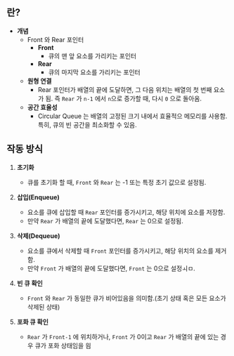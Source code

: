 
## 란?

* **개념**
	* Front 와 Rear 포인터
		* **Front**
			* 큐의 맨 앞 요소를 가리키는 포인터
		* **Rear**
			* 큐의 마지막 요소를 가리키는 포인터
	* **원형 연결**
		* Rear 포인터가 배열의 끝에 도달하면, 그 다음 위치는 배열의 첫 번째 요소가 됨. 즉 `Rear` 가 `n-1` 에서 `n`으로 증가할 때, 다시 `0` 으로 돌아옴.
	* **공간 효율성**
		* Circular Queue 는 배열의 고정된 크기 내에서 효율적으 메모리를 사용함. 특히, 큐의 빈 공간을 최소화할 수 있음.


## 작동 방식

1. **초기화**
	* 큐를 초기화 할 때, `Front`  와 `Rear` 는 -1 또는 특정 초기 값으로 설정됨.

2. **삽입(Enqueue)**
	* 요소를 큐에 삽입할 때 `Rear` 포인터를 증가시키고, 해당 위치에 요소를 저장함.
	* 만약 `Rear` 가 배열의 끝에 도달했다면, `Rear` 는 0으로 설정됨.

3. **삭제(Dequeue)**
	* 요소를 큐에서 삭제할 때 `Front` 포인터를 증가시키고, 해당 위치의 요소를 제거함.
	* 만약 `Front` 가 배열의 끝에 도달했다면, `Front` 는 0으로 설정ㅚㅁ.

4. **빈 큐 확인**
	* `Front` 와 `Rear` 가 동일한 큐가 비어있음을 의미함.(초기 상태 혹은 모든 요소가 삭제된 상태)

5. **포화 큐 확인**
	* `Rear` 가 `Front-1` 에 위치하거나, `Front` 가 0이고 `Rear` 가 배열의 끝에 있는 경우 큐가 포화 상태임을 읨
